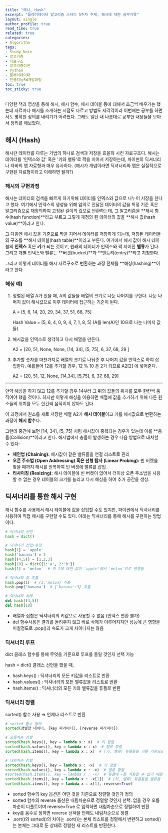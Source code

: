 ```yaml
---
title: "해시, Hash"
excerpt: "플레이데이터 알고리즘 스터디 5주차 주제, 해시에 대한 공부기록"
layout: single
author_profile: true
read_time: true
related: true
categories:
- Algorithm
tags:
- Study Note
- 알고리즘
- 자료구조
- 알고리즘이론
- Python
- 플레이데이터
- 인공지능SW개발과정
toc: true
toc_sticky: true
---
```




다양한 책과 영상을 통해 해시, 해시 함수, 해시 테이블 등에 대해서 조금씩 배우기는 했는데 자료마다 해시를 소개하는 시점도 다르고 방법도 제각각이라 이번에는 공부를 하면서도 명확한 정의를 내리기가 어려웠다. 그래도 일단 내 나름대로 공부한 내용들을 모아서 정리를 해보았다.

## 해시 (Hash)

해시란 데이터를 다루는 기법의 하나로 검색과 저장을 효율화 시킨 자료구조다. 해시는 데이터를 '인덱스와 값' 혹은 '키와 밸류'로 짝을 지어서 저장하는데, 파이썬의 딕셔너리나 자바의 맵 자료형과 매우 유사하다. (해시가 개념이라면 딕셔너리와 맵은 실질적으로 구현된 자료형이라고 이해하면 될까?)

### 해시의 구현과정

해시는 데이터의 검색을 빠르게 하기위해 데이터를 인덱스와 값으로 나누어 저장을 한다고 했다. 여기에서 인덱스의 생성을 위해 임의로 전달된 데이터의 값을 특정 기준 혹은 알고리즘으로 재정의하여 고정된 길이의 값으로 반환하는데, 그 알고리즘을 **해시 함수(hash function)**라고 부르고 그렇게 재정의 된 데이터의 값을 **해시 값(hash value)**이라고 한다.

그 다음엔 해시 값을 기준으로 짝을 지어서 데이터를 저장하게 되는데, 저장된 데이터들의 구조를 **해시 테이블(hash table)**이라고 부른다. 여기에서 해시 값이 해시 테이블의 **인덱스** 혹은 **키**가 되는 것이고, 원래의 데이터가 인덱스와 짝 지어진 **밸류**가 된다. 그리고 개별 인덱스와 밸류는 **버켓(bucket)**과 **엔트리(entry)**라고 지칭한다.

그리고 이렇게 데이터를 해시 자료구조로 변환하는 과정 전체를 **해싱(hashing)**이라고 한다.

### 해싱 예)

1. 정렬된 배열 A가 있을 때, A의 값들을 배열의 크기로 나눈 나머지를 구한다. 나눈 나머지 값이 해시값으로 이후 데이터에 접근하는 기준이 된다.

   A = [5, 6, 14, 20, 29, 34, 37, 51, 68, 75]

   Hash Value = [5, 6, 4, 0, 9, 4, 7, 1, 8, 5]  (A를 len(A)인 10으로 나눈 나머지 값들)

2. 해시값을 인덱스로 생각하고 다시 배열을 만든다.

   A2 = [20, 51, None, None, [14, 34], [5, 75], 6, 37, 68, 29 ]

3. 추가할 숫자를 마찬가지로 배열의 크기로 나눠준 후 나머지 값을 인덱스로 하여 삽입한다. 예를들어 12를 추가할 경우, 12 % 10 은 2가 되므로 A2[2] 에 넣어준다.

   A2 = [20, 51, 12, None, [14,34], [5,75], 6, 37, 68, 29]

------

만약 해싱을 하지 않고 12를 추가할 경우 14부터 그 뒤의 값들의 위치를 모두 한칸씩 움직여야 했을 것이다. 하지만 이렇게 해싱을 이용하면 배열에 값을 추가하기 위해 다른 원소들의 위치를 모두 한칸씩 움직이지 않아도 된다.

이 과정에서 원소를 새로 저장한 배열 A2가 **해시 테이블**이고 키를 해시값으로 변환하는 과정이 **해시 함수**다.

그런데 중간에 보면 [14, 34], [5, 75] 처럼 해시값이 중복되는 경우가 있는데 이를 **충돌(Collision)**이라고 한다. 해시법에서 충돌이 발생하는 경우 다음 방법으로 대처할 수 있다:

- **체인법 (Chaining):** 해시값이 같은 밸류들을 연결 리스트로 관리
- **오픈 주소법 (Open Addressing) 혹은 선형 탐사 (Linear Probing):** 빈 버켓을 찾을 때까지 해시를 반복하여 빈 버켓에 밸류를 삽입.
- **리사이징 (Resizing):** 해시 테이블에 빈 버켓이 없어서 더이상 오픈 주소법을 사용할 수 없는 경우 테이블의 크기를 늘리고 다시 해싱을 하여 추가 공간을 생성.

## 딕셔너리를 통한 해시 구현

해시 함수를 사용해서 해시 테이블에 값을 삽입할 수도 있지만, 파이썬에서 딕셔너리를 사용하여 직접 해시를 구현할 수도 있다. 아래는 딕셔너리를 통해 해시를 구현하는 방법이다.

```python
# 딕셔너리 선언 
hash = dict()

# 딕셔너리 삽입/수정
hash[1] = 'apple'
hash['banana'] = 3
hash[(4,5)] = [1,2,3]
hash[10] = dict({1:'a', 2:'b'})
hash[1] = 'melon'  # 키 1에 대한 값이 'apple'에서 'melon'으로 변경됨

# 딕셔너리 값 추출
hash.pop(1)  # {1:'melon} 추출
hash.pop('banana')  # {'banana':3} 추출

# 딕셔너리 삭제
del hash[(4,5)]
del hash[10]
```

- 배열과 집합은 딕셔너리의 키값으로 사용할 수 없음 (인덱스 변환 불가)
- del 함수사용은 결과를 돌려주지 않고 바로 삭제가 이루어지지만 성능에 큰 영향을 미칠정도로 .pop()과 속도가 크게 차이나지는 않음

### 딕셔너리 루프

dict 클래스 함수를 통해 무엇을 기준으로 루프를 돌릴 것인지 선택 가능

hash = dict() 클래스 선언을 했을 때,

- hash.keys() : 딕셔너리의 모든 키값을 리스트로 반환
- hash.values() : 딕셔너리의 모든 밸류값을 리스트로 반환
- hash.items() : 딕셔너리의 모든 키와 밸류값을 튜플로 반환

### 딕셔너리 정렬

sorted() 함수 사용 ⇒ 언제나 리스트로 반환

```python
# sorted 함수 정의
sorted(정렬할 데이터, [key 파라미터], [reverse 파라미터])

# 오름차순 정렬
sorted(hash.keys(), key = lambda x : x)  # 키 정렬
sorted(hash.values(), key = lambda x : x)  # 밸류 정렬
sorted(hash.items(), key = lambda x : x)  # (키, 밸류) 튜플들을 키를 기준으로 오름차순 정렬

# 내림차순 정렬
sorted(hash.keys(), key = lambda x : -x)  # 키 정렬
sorted(hash.values(), key = lambda x : -x)  # 밸류 정렬
#sorted(hash.items(), key = lambda x : -x)  # 튜플에 -를 적용할 수 없기 때문에 에러발생
sorted(hash.items(), key = lambda x : -x[1])  # (키, 밸류) 튜플들을 밸류를 기준으로 내림차순정렬
sorted(hash.items(), key = lambda x : x[1], reverse=True)
```

- sorted 함수의 key 옵션은 어떤 것을 기준으로 정렬할 것인가 정의
- sorted 함수의 reverse 옵션은 내림차순으로 정렬할 것인지 선택. 없을 경우 오름차순이 디폴트이며 reverse=True 로 입력하면 내림차순으로 정렬하여 반환
- key를 음수로 정하면 reverse 선택을 안해도 내림차순으로 정렬
- .sort()와 sorted()의 차이는 .sort()는 본체 리스트를 정렬해서 변환하고 sorted()는 본체는 그대로 둔 상태로 정렬한 새 리스트를 반환한다.